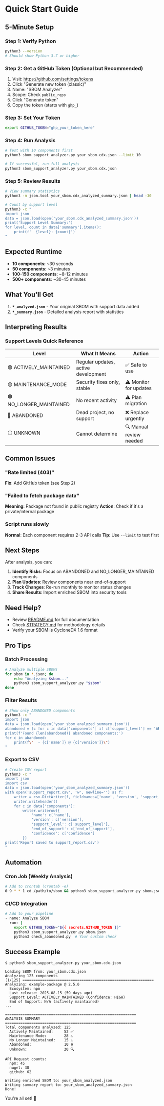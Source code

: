 # Quick Start Guide

## 5-Minute Setup

### Step 1: Verify Python
```bash
python3 --version
# Should show Python 3.7 or higher
```

### Step 2: Get a GitHub Token (Optional but Recommended)

1. Visit: https://github.com/settings/tokens
2. Click "Generate new token (classic)"
3. Name: "SBOM Analyzer"
4. Scope: Check `public_repo`
5. Click "Generate token"
6. Copy the token (starts with `ghp_`)

### Step 3: Set Your Token
```bash
export GITHUB_TOKEN="ghp_your_token_here"
```

### Step 4: Run Analysis
```bash
# Test with 10 components first
python3 sbom_support_analyzer.py your_sbom.cdx.json --limit 10

# If successful, run full analysis
python3 sbom_support_analyzer.py your_sbom.cdx.json
```

### Step 5: Review Results
```bash
# View summary statistics
python3 -m json.tool your_sbom.cdx_analyzed_summary.json | head -30

# Count by support level
python3 -c "
import json
data = json.load(open('your_sbom.cdx_analyzed_summary.json'))
print('Support Level Summary:')
for level, count in data['summary'].items():
    print(f'  {level}: {count}')
"
```

## Expected Runtime

- **10 components**: ~30 seconds
- **50 components**: ~3 minutes
- **100-150 components**: ~8-12 minutes
- **500+ components**: ~30-45 minutes

## What You'll Get

1. **`*_analyzed.json`** - Your original SBOM with support data added
2. **`*_summary.json`** - Detailed analysis report with statistics

## Interpreting Results

### Support Levels Quick Reference

| Level | What It Means | Action |
|-------|---------------|--------|
| 🟢 ACTIVELY_MAINTAINED | Regular updates, active development | ✅ Safe to use |
| 🟡 MAINTENANCE_MODE | Security fixes only, stable | ⚠️ Monitor for updates |
| 🟠 NO_LONGER_MAINTAINED | No recent activity | ⚠️ Plan migration |
| 🔴 ABANDONED | Dead project, no support | ❌ Replace urgently |
| ⚪ UNKNOWN | Cannot determine | 🔍 Manual review needed |

## Common Issues

### "Rate limited (403)"
**Fix**: Add GitHub token (see Step 2)

### "Failed to fetch package data"
**Meaning**: Package not found in public registry
**Action**: Check if it's a private/internal package

### Script runs slowly
**Normal**: Each component requires 2-3 API calls
**Tip**: Use `--limit` to test first

## Next Steps

After analysis, you can:

1. **Identify Risks**: Focus on ABANDONED and NO_LONGER_MAINTAINED components
2. **Plan Updates**: Review components near end-of-support
3. **Track Changes**: Re-run monthly to monitor status changes
4. **Share Results**: Import enriched SBOM into security tools

## Need Help?

- Review [README.md](README.md) for full documentation
- Check [STRATEGY.md](STRATEGY.md) for methodology details
- Verify your SBOM is CycloneDX 1.6 format

## Pro Tips

### Batch Processing
```bash
# Analyze multiple SBOMs
for sbom in *.json; do
    echo "Analyzing $sbom..."
    python3 sbom_support_analyzer.py "$sbom"
done
```

### Filter Results
```bash
# Show only ABANDONED components
python3 -c "
import json
data = json.load(open('your_sbom_analyzed_summary.json'))
abandoned = [c for c in data['components'] if c['support_level'] == 'ABANDONED']
print(f'Found {len(abandoned)} abandoned components:')
for c in abandoned:
    print(f\"  - {c['name']} @ {c['version']}\")
"
```

### Export to CSV
```bash
# Create CSV report
python3 -c "
import json
import csv
data = json.load(open('your_sbom_analyzed_summary.json'))
with open('support_report.csv', 'w', newline='') as f:
    writer = csv.DictWriter(f, fieldnames=['name', 'version', 'support_level', 'end_of_support', 'confidence'])
    writer.writeheader()
    for c in data['components']:
        writer.writerow({
            'name': c['name'],
            'version': c['version'],
            'support_level': c['support_level'],
            'end_of_support': c['end_of_support'],
            'confidence': c['confidence']
        })
print('Report saved to support_report.csv')
"
```

## Automation

### Cron Job (Weekly Analysis)
```bash
# Add to crontab (crontab -e)
0 9 * * 1 cd /path/to/sbom && python3 sbom_support_analyzer.py sbom.json
```

### CI/CD Integration
```bash
# Add to your pipeline
- name: Analyze SBOM
  run: |
    export GITHUB_TOKEN="${{ secrets.GITHUB_TOKEN }}"
    python3 sbom_support_analyzer.py sbom.json
    python3 check_abandoned.py  # Your custom check
```

## Success Example

```
$ python3 sbom_support_analyzer.py your_sbom.cdx.json

Loading SBOM from: your_sbom.cdx.json
Analyzing 125 components
[1/125] ============================================================
Analyzing: example-package @ 2.5.0
  Ecosystem: npm
  Last release: 2025-08-15 (59 days ago)
  Support Level: ACTIVELY_MAINTAINED (Confidence: HIGH)
  End of Support: N/A (actively maintained)
...

============================================================
ANALYSIS SUMMARY
============================================================
Total components analyzed: 125
  Actively Maintained:     52 ✅
  Maintenance Mode:        28 ⚠️
  No Longer Maintained:    15 ⚠️
  Abandoned:               10 ❌
  Unknown:                 20 🔍

API Request counts:
  npm: 45
  nuget: 38
  github: 62

Writing enriched SBOM to: your_sbom_analyzed.json
Writing summary report to: your_sbom_analyzed_summary.json
Done!
```

You're all set! 🚀
